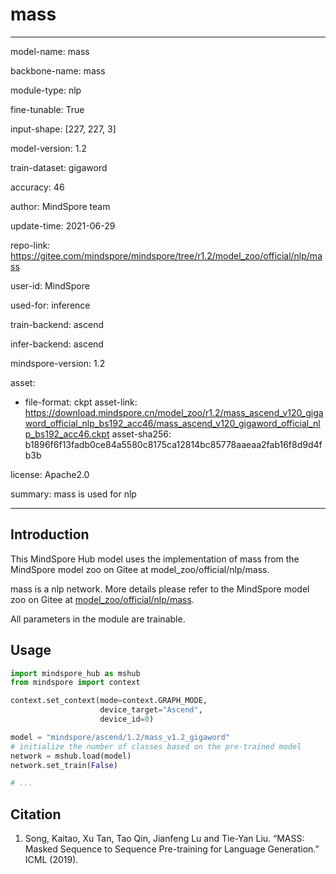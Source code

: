 # mass

---

model-name: mass

backbone-name: mass

module-type: nlp

fine-tunable: True

input-shape: [227, 227, 3]

model-version: 1.2

train-dataset: gigaword

accuracy: 46

author: MindSpore team

update-time: 2021-06-29

repo-link: <https://gitee.com/mindspore/mindspore/tree/r1.2/model_zoo/official/nlp/mass>

user-id: MindSpore

used-for: inference

train-backend: ascend

infer-backend: ascend

mindspore-version: 1.2

asset:

-
    file-format: ckpt
    asset-link: <https://download.mindspore.cn/model_zoo/r1.2/mass_ascend_v120_gigaword_official_nlp_bs192_acc46/mass_ascend_v120_gigaword_official_nlp_bs192_acc46.ckpt>
    asset-sha256: b1896f6f13fadb0ce84a5580c8175ca12814bc85778aaeaa2fab16f8d9d4fb3b

license: Apache2.0

summary: mass is used for nlp

---

## Introduction

This MindSpore Hub model uses the implementation of mass from the MindSpore model zoo on Gitee at model_zoo/official/nlp/mass.

mass is a nlp network. More details please refer to the MindSpore model zoo on Gitee at [model_zoo/official/nlp/mass](https://gitee.com/mindspore/mindspore/blob/r1.2/model_zoo/official/nlp/mass/README.md).

All parameters in the module are trainable.

## Usage

```python
import mindspore_hub as mshub
from mindspore import context

context.set_context(mode=context.GRAPH_MODE,
                    device_target="Ascend",
                    device_id=0)

model = "mindspore/ascend/1.2/mass_v1.2_gigaword"
# initialize the number of classes based on the pre-trained model
network = mshub.load(model)
network.set_train(False)

# ...
```

## Citation

1. Song, Kaitao, Xu Tan, Tao Qin, Jianfeng Lu and Tie-Yan Liu. “MASS: Masked Sequence to Sequence Pre-training for Language Generation.” ICML (2019).

